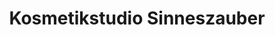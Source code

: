 ---
title: "Kosmetikstudio Sinneszauber"
url: /belgern-schildau/kosmetikstudio-sinneszauber/
shop: Kosmetik
---